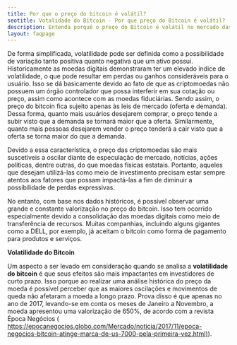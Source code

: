 ```yaml
---
title: Por que o preço do bitcoin é volátil?
seotitle: Votalidade do Bitcoin - Por que preço do Bitcoin é volátil?
description: Entenda porquê o preço do Bitcoin é volátil no mercado das moedas digitais. Ótima oportunidade de investimento com a BRE Coins. Saiba mais.
layout: faqpage
---
```

De forma simplificada, volatilidade pode ser definida como a possibilidade de variação tanto positiva quanto negativa que um ativo possui. Historicamente as moedas digitais demonstraram ter um elevado índice de volatilidade, o que pode resultar em perdas ou ganhos consideráveis para o usuário. Isso se dá basicamente devido ao fato de que as criptomoedas não possuem um órgão controlador que possa interferir em sua cotação ou preço, assim como acontece com as moedas fiduciárias. Sendo assim, o preço do bitcoin fica sujeito apenas às leis de mercado (oferta e demanda). Dessa forma, quanto mais usuários desejarem comprar, o preço tende a subir visto que a demanda se tornará maior que a oferta. Similarmente, quanto mais pessoas desejarem vender o preço tenderá a cair visto que a oferta se torna maior do que a demanda.

Devido a essa característica, o preço das criptomoedas são mais suscetíveis a oscilar diante de especulação de mercado, notícias, ações políticas, dentre outras, do que moedas físicas estatais. Portanto, aqueles que desejam utilizá-las como meio de investimento precisam estar sempre atentos aos fatores que possam impactá-las a fim de diminuir a possibilidade de perdas expressivas.

No entanto, com base nos dados históricos, é possível observar uma grande e constante valorização no preço do bitcoin. Isso tem ocorrido especialmente devido a consolidação das moedas digitais como meio de transferência de recursos. Muitas companhias, incluindo alguns gigantes como a DELL, por exemplo, já aceitam o bitcoin como forma de pagamento para produtos e serviços.

**Volatilidade do Bitcoin**

Um aspecto a ser levado em consideração quando se analisa a **volatilidade do bitcoin** é que seus efeitos são mais impactantes em investidores de curto prazo. Isso porque ao realizar uma análise histórica do preço da moeda é possível perceber que as maiores oscilações e movimentos de queda não afetaram a moeda a longo prazo. Prova disso é que apenas no ano de 2017, levando-se em conta os meses de Janeiro a Novembro, a moeda apresentou uma valorização de 650%, de acordo com a revista Época Negócios ( [https://epocanegocios.globo.com/Mercado/noticia/2017/11/epoca-negocios-bitcoin-atinge-marca-de-us-7000-pela-primeira-vez.html)](https://epocanegocios.globo.com/Mercado/noticia/2017/11/epoca-negocios-bitcoin-atinge-marca-de-us-7000-pela-primeira-vez.html)).
